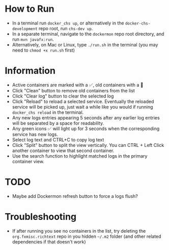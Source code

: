 # How to Run
* In a terminal run `docker_chs up`, or alternatively in the `docker-chs-development` repo root, run `chs-dev up`.
* In a separate terminal, navigate to the `dockermon` repo root directory, and run `mvn javafx:run`.
* Alternatively, on Mac or Linux, type `./run.sh` in the terminal (you may need to `chmod +x run.sh` first)
# Information
* Active containers are marked with a ✅, old containers with a 🛑
* Click "Clean" button to remove old containers from the list
* Click "Clear log" button to clear the selected log
* Click "Reload" to reload a selected service. Eventually the reloaded service will be picked up, just wait a while like you would if running `docker_chs reload` in the terminal.
* Any new logs entries appearing 5 seconds after any earlier log entries will be separated by a space for readability.
* Any green icons ✅ will light up for 3 seconds when the corresponding service has new logs.
* Select log text and CTRL+C to copy log text
* Click "Split" button to split the view vertically. You can CTRL + Left Click another container to view that second container.
* Use the search function to highlight matched logs in the primary container view.
# TODO
* Maybe add Dockermon refresh button to force a logs flush?
# Troubleshooting
* If after running you see no containers in the list, try deleting the `org.fxmisc.richtext` repo in you hidden `~/.m2` folder (and other related dependencies if that doesn't work)
